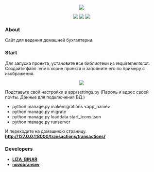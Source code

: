 <p align="center">
    <img src="https://i.ibb.co/BsSYhcT/QI4r-e-Tyd4-I.jpg">
</p>

<p align="center">
    <img src="https://img.shields.io/badge/Python-3.10.6-yellowgreen">
    <img src="https://img.shields.io/badge/Django-4.1-green">
    <img src="https://img.shields.io/badge/Version-0.0-yellow">
</p>

### About


Сайт для ведения домашней бухгалтерии.

### Start

Для запуска проекта, установите все библиотеки из requirements.txt.
Создайте файл .env в корне проекта и заполните его по примеру с изображения. 
<p align="center">
<img src="https://i.ibb.co/vZT58Qs/image.png"> 
<p>
Подставьте свой настройки в app/settings.py (Пароль и адрес своей почты. Данные для подключения БД.)

- python manage.py makemigrations <app_name>
- python manage.py migrate
- python manage.py loaddata start_icons.json
- python manage.py runserver

И переходите на домашнюю страницу.
<b>http://127.0.0.1:8000/transactions/transactions/<b>

### Developers

- [LIZA_BINAR](https://github.com/LizaBinar)
- [novobransev](https://github.com/novobransev?tab=repositories)
